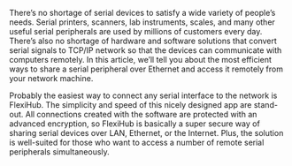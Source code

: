 There’s no shortage of serial devices to satisfy a wide variety of people’s needs. Serial printers, scanners, lab instruments, scales, and many other useful serial peripherals are used by millions of customers every day. There’s also no shortage of hardware and software solutions that convert serial signals to TCP/IP network so that the devices can communicate with computers remotely. In this article, we’ll tell you about the most efficient ways to share a serial peripheral over Ethernet and access it remotely from your network machine.

Probably the easiest way to connect any serial interface to the network is FlexiHub. The simplicity and speed of this nicely designed app are stand-out. All connections created with the software are protected with an advanced encryption, so FlexiHub is basically a super secure way of sharing serial devices over LAN, Ethernet, or the Internet. Plus, the solution is well-suited for those who want to access a number of remote serial peripherals simultaneously.
